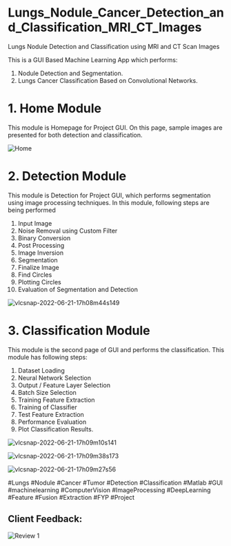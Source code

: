 # Lungs_Nodule_Cancer_Detection_and_Classification_MRI_CT_Images
Lungs Nodule Detection and Classification using MRI and CT Scan Images

This is a GUI Based Machine Learning App which performs:
1. Nodule Detection and Segmentation.
2. Lungs Cancer Classification Based on Convolutional Networks.

# 1. Home Module
This module is Homepage for Project GUI. On this page, sample images are presented for both detection and classification.


![Home ](https://user-images.githubusercontent.com/25412736/174796923-530a30bc-8987-4113-a7a6-e94f2df9c842.JPG)

# 2. Detection Module
This module is Detection for Project GUI, which performs segmentation using image processing techniques.
In this module, following steps are being performed

1. Input Image
2. Noise Removal using Custom Filter
3. Binary Conversion
4. Post Processing
5. Image Inversion
6. Segmentation
7. Finalize Image
8. Find Circles
9. Plotting Circles
10. Evaluation of Segmentation and Detection


![vlcsnap-2022-06-21-17h08m44s149](https://user-images.githubusercontent.com/25412736/174796441-62a5499e-c52a-4b75-9711-812accd89d20.png)


# 3. Classification Module

This module is the second page of GUI and performs the classification. This module has following steps:
1. Dataset Loading
2. Neural Network Selection
3. Output / Feature Layer Selection
4. Batch Size Selection
5. Training Feature Extraction
6. Training of Classifier
7. Test Feature Extraction
8. Performance Evaluation
9. Plot Classification Results.

![vlcsnap-2022-06-21-17h09m10s141](https://user-images.githubusercontent.com/25412736/174798136-89b3893c-7998-4d30-8e65-eac4e8266b6b.png)


![vlcsnap-2022-06-21-17h09m38s173](https://user-images.githubusercontent.com/25412736/174798153-2939cdd0-627a-4f4b-a2aa-b8d8a81558c1.png)


![vlcsnap-2022-06-21-17h09m27s56](https://user-images.githubusercontent.com/25412736/174798162-970aa258-b4c1-48c9-ae0c-70161d972d4b.png)

#Lungs #Nodule #Cancer #Tumor #Detection #Classification #Matlab #GUI #machinelearning #ComputerVision #ImageProcessing #DeepLearning #Feature #Fusion #Extraction #FYP #Project


## Client Feedback:
![Review 1 ](https://user-images.githubusercontent.com/25412736/177764100-d4582232-d95a-496c-a1e8-f7fc81990007.JPG)

